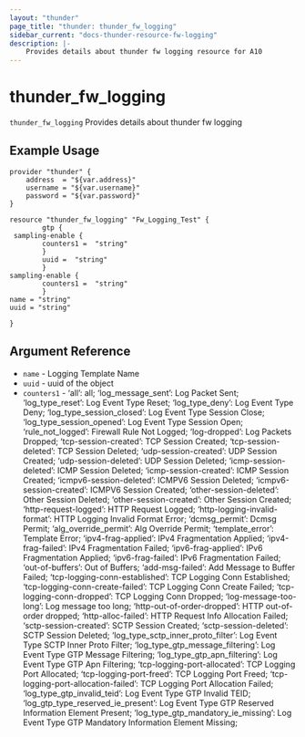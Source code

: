 ```yaml
---
layout: "thunder"
page_title: "thunder: thunder_fw_logging"
sidebar_current: "docs-thunder-resource-fw-logging"
description: |-
	Provides details about thunder fw logging resource for A10
---
```


# thunder\_fw\_logging

`thunder_fw_logging` Provides details about thunder fw logging
## Example Usage


```hcl
provider "thunder" {
    address  = "${var.address}"
    username = "${var.username}"  
    password = "${var.password}"
}

resource "thunder_fw_logging" "Fw_Logging_Test" {
        gtp {  
 sampling-enable {   
        counters1 =  "string" 
        }
        uuid =  "string" 
        }
sampling-enable {   
        counters1 =  "string" 
        }
name = "string"
uuid = "string"
 
}

```

## Argument Reference

* `name` - Logging Template Name
* `uuid` - uuid of the object
* `counters1` - ‘all’: all; ‘log_message_sent’: Log Packet Sent; ‘log_type_reset’: Log Event Type Reset; ‘log_type_deny’: Log Event Type Deny; ‘log_type_session_closed’: Log Event Type Session Close; ‘log_type_session_opened’: Log Event Type Session Open; ‘rule_not_logged’: Firewall Rule Not Logged; ‘log-dropped’: Log Packets Dropped; ‘tcp-session-created’: TCP Session Created; ‘tcp-session-deleted’: TCP Session Deleted; ‘udp-session-created’: UDP Session Created; ‘udp-session-deleted’: UDP Session Deleted; ‘icmp-session-deleted’: ICMP Session Deleted; ‘icmp-session-created’: ICMP Session Created; ‘icmpv6-session-deleted’: ICMPV6 Session Deleted; ‘icmpv6-session-created’: ICMPV6 Session Created; ‘other-session-deleted’: Other Session Deleted; ‘other-session-created’: Other Session Created; ‘http-request-logged’: HTTP Request Logged; ‘http-logging-invalid-format’: HTTP Logging Invalid Format Error; ‘dcmsg_permit’: Dcmsg Permit; ‘alg_override_permit’: Alg Override Permit; ‘template_error’: Template Error; ‘ipv4-frag-applied’: IPv4 Fragmentation Applied; ‘ipv4-frag-failed’: IPv4 Fragmentation Failed; ‘ipv6-frag-applied’: IPv6 Fragmentation Applied; ‘ipv6-frag-failed’: IPv6 Fragmentation Failed; ‘out-of-buffers’: Out of Buffers; ‘add-msg-failed’: Add Message to Buffer Failed; ‘tcp-logging-conn-established’: TCP Logging Conn Established; ‘tcp-logging-conn-create-failed’: TCP Logging Conn Create Failed; ‘tcp-logging-conn-dropped’: TCP Logging Conn Dropped; ‘log-message-too-long’: Log message too long; ‘http-out-of-order-dropped’: HTTP out-of-order dropped; ‘http-alloc-failed’: HTTP Request Info Allocation Failed; ‘sctp-session-created’: SCTP Session Created; ‘sctp-session-deleted’: SCTP Session Deleted; ‘log_type_sctp_inner_proto_filter’: Log Event Type SCTP Inner Proto Filter; ‘log_type_gtp_message_filtering’: Log Event Type GTP Message Filtering; ‘log_type_gtp_apn_filtering’: Log Event Type GTP Apn Filtering; ‘tcp-logging-port-allocated’: TCP Logging Port Allocated; ‘tcp-logging-port-freed’: TCP Logging Port Freed; ‘tcp-logging-port-allocation-failed’: TCP Logging Port Allocation Failed; ‘log_type_gtp_invalid_teid’: Log Event Type GTP Invalid TEID; ‘log_gtp_type_reserved_ie_present’: Log Event Type GTP Reserved Information Element Present; ‘log_type_gtp_mandatory_ie_missing’: Log Event Type GTP Mandatory Information Element Missing;

